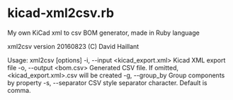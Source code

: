 # kicad-xml2csv.rb
My own KiCad xml to csv BOM generator, made in Ruby language

xml2csv version 20160823
(C) David Haillant

Usage: xml2csv [options]
    -i, --input <kicad_export.xml>   Kicad XML export file
    -o, --output <bom.csv>           Generated CSV file. If omitted, <kicad_export.xml>.csv will be created
    -g, --group_by <property>        Group components by property
    -s, --separator <character>      CSV style separator character. Default is comma.
